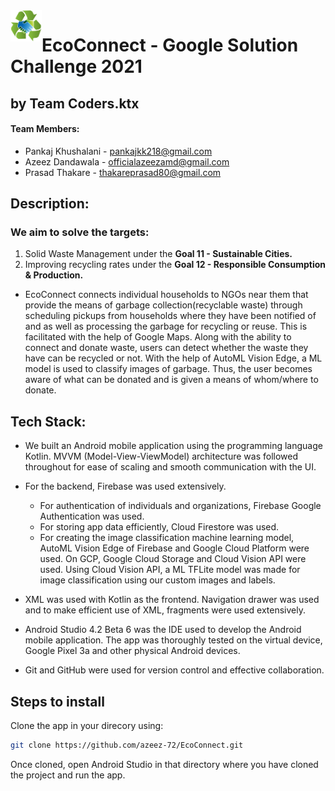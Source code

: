 <img align="left" height="50" width="50" src="https://github.com/azeez-72/EcoConnect/blob/main/images/EcoConnect_logo.png">

# EcoConnect - Google Solution Challenge 2021 #
## by Team **Coders.ktx** ##

#### Team Members: ####

* Pankaj Khushalani - pankajkk218@gmail.com
* Azeez Dandawala - officialazeezamd@gmail.com
* Prasad Thakare - thakareprasad80@gmail.com

## Description: ##

### We aim to solve the targets: ###
1. Solid Waste Management under the **Goal 11 - Sustainable Cities.**
2. Improving recycling rates under the **Goal 12 - Responsible Consumption & Production.**

* EcoConnect connects individual households to NGOs near them that provide the means of garbage
  collection(recyclable waste) through scheduling pickups from households where they have been notified of and as well as processing the garbage for recycling or reuse. This is facilitated with
  the help of Google Maps. Along with the ability to connect and donate waste, users can
  detect whether the waste they have can be recycled or not. With the help of AutoML Vision
  Edge, a ML model is used to classify images of garbage. Thus, the user becomes aware of
  what can be donated and is given a means of whom/where to donate.
  
## Tech Stack: ##
* We built an Android mobile application using the programming language Kotlin. MVVM (Model-View-ViewModel) architecture was followed throughout for ease of scaling and smooth communication with the UI.

* For the backend, Firebase was used extensively.
    * For authentication of individuals and organizations, Firebase Google Authentication was used.
    * For storing app data efficiently, Cloud Firestore was used.
    * For creating the image classification machine learning model, AutoML Vision Edge of Firebase and Google Cloud Platform were used. On GCP, Google Cloud Storage and Cloud Vision API were used. Using Cloud Vision API, a ML TFLite model was made for image classification using our custom images and labels.

* XML was used with Kotlin as the frontend. Navigation drawer was used and to make efficient use of XML, fragments were used extensively.
 
* Android Studio 4.2 Beta 6 was the IDE used to develop the Android mobile application. The app was thoroughly tested on the virtual device, Google Pixel 3a and other physical Android devices.

* Git and GitHub were used for version control and effective collaboration.
  
## Steps to install ##
  
Clone the app in your direcory using:

```bash
git clone https://github.com/azeez-72/EcoConnect.git
```
Once cloned, open Android Studio in that directory where you have cloned the project and run the app.
